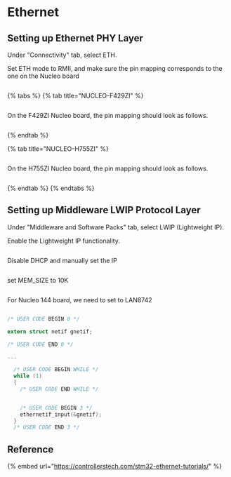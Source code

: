 # Ethernet

## Setting up Ethernet PHY Layer

Under "Connectivity" tab, select ETH.

Set ETH mode to RMII, and make sure the pin mapping corresponds to the one on the Nucleo board

<figure><img src="../../../.gitbook/assets/image (2) (1) (1).png" alt=""><figcaption></figcaption></figure>

{% tabs %}
{% tab title="NUCLEO-F429ZI" %}
<figure><img src="../../../.gitbook/assets/image (1) (3) (1).png" alt=""><figcaption></figcaption></figure>

On the F429ZI Nucleo board, the pin mapping should look as follows.

<figure><img src="../../../.gitbook/assets/image (1) (1) (1) (1) (1) (1) (1).png" alt=""><figcaption></figcaption></figure>
{% endtab %}

{% tab title="NUCLEO-H755ZI" %}
<figure><img src="../../../.gitbook/assets/image (219).png" alt=""><figcaption></figcaption></figure>

On the H755ZI Nucleo board, the pin mapping should look as follows.

<figure><img src="../../../.gitbook/assets/image (220).png" alt=""><figcaption></figcaption></figure>
{% endtab %}
{% endtabs %}





## Setting up Middleware LWIP Protocol Layer

Under "Middleware and Software Packs" tab, select LWIP (Lightweight IP).

Enable the Lightweight IP functionality.

<figure><img src="../../../.gitbook/assets/image (2) (1) (1) (1).png" alt=""><figcaption></figcaption></figure>



Disable DHCP and manually set the IP

<figure><img src="../../../.gitbook/assets/image (1) (2) (1) (1).png" alt=""><figcaption></figcaption></figure>

set MEM\_SIZE to 10K

<figure><img src="../../../.gitbook/assets/image (7) (2).png" alt=""><figcaption></figcaption></figure>

For Nucleo 144 board, we need to set to LAN8742

<figure><img src="../../../.gitbook/assets/image (6) (2) (1).png" alt=""><figcaption></figcaption></figure>





```c
/* USER CODE BEGIN 0 */

extern struct netif gnetif;

/* USER CODE END 0 */

...

  /* USER CODE BEGIN WHILE */
  while (1)
  {
    /* USER CODE END WHILE */


    /* USER CODE BEGIN 3 */
    ethernetif_input(&gnetif);
  }
  /* USER CODE END 3 */

```





## Reference

{% embed url="https://controllerstech.com/stm32-ethernet-tutorials/" %}

